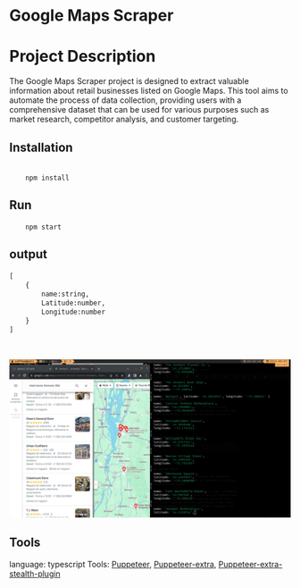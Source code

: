 # Google Maps Scraper

# Project Description

The Google Maps Scraper project is designed to extract valuable information about retail businesses listed on Google Maps. This tool aims to automate the process of data collection, providing users with a comprehensive dataset that can be used for various purposes such as market research, competitor analysis, and customer targeting.

## Installation

```shell

    npm install

```

## Run

```
    npm start

```

## output

```
[
    {
        name:string,
        Latitude:number,
        Longitude:number
    }
]



```
![Scraper at work](.sources/GoogleScraper.png)

## Tools

language: typescript
Tools: [Puppeteer](https://pptr.dev/), [Puppeteer-extra](https://www.npmjs.com/package/puppeteer-extra), [Puppeteer-extra-stealth-plugin](https://www.npmjs.com/package/puppeteer-extra-plugin-stealth)
